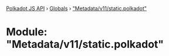 [Polkadot JS API](../README.md) › [Globals](../globals.md) › ["Metadata/v11/static.polkadot"](_metadata_v11_static_polkadot_.md)

# Module: "Metadata/v11/static.polkadot"


